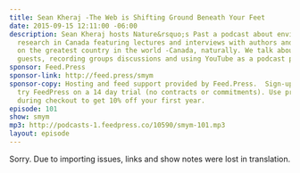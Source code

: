 ```yaml
---
title: Sean Kheraj -The Web is Shifting Ground Beneath Your Feet
date: 2015-09-15 12:11:00 -06:00
description: Sean Kheraj hosts Nature&rsquo;s Past a podcast about environmental history
  research in Canada featuring lectures and interviews with authors and academics
  on the greatest country in the world -Canada, naturally. We talk about scheduling
  guests, recording groups discussions and using YouTube as a podcast platform.
sponsor: Feed.Press
sponsor-link: http://feed.press/smym
sponsor-copy: Hosting and feed support provided by Feed.Press.  Sign-up today and
  try FeedPress on a 14 day trial (no contracts or commitments). Use promo code "smym"
  during checkout to get 10% off your first year.
episode: 101
show: smym
mp3: http://podcasts-1.feedpress.co/10590/smym-101.mp3
layout: episode
---
```


Sorry. Due to importing issues, links and show notes were lost in translation.
